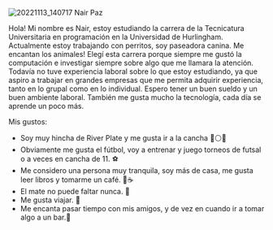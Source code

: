 ![20221113_140717](https://github.com/user-attachments/assets/ee9db479-6311-4575-a3a2-8deeb81be7d1)
Nair Paz

Hola! Mi nombre es Nair, estoy estudiando la carrera de la Tecnicatura Universitaria en programación en la Universidad de Hurlingham. Actualmente
estoy trabajando con perritos, soy paseadora canina. Me encantan los animales!
Elegí esta carrera porque siempre me gustó la computación e investigar siempre sobre algo que me llamara la atención. 
Todavía no tuve experiencia laboral sobre lo que estoy estudiando, ya que aspiro a trabajar en grandes empresas que me permita adquirir experiencia, 
tanto en lo grupal como en lo individual. Espero tener un buen sueldo y un buen ambiente laboral. También me gusta mucho la tecnología, cada día se aprende un poco más. 


Mis gustos:
* Soy muy hincha de River Plate y me gusta ir a la cancha 🔴⚪🔴
* Obviamente me gusta el fútbol, voy a entrenar y juego torneos de futsal o a veces en cancha de 11. ⚽
* Me considero una persona muy tranquila, soy más de casa, me gusta leer libros y tomarme un café. 📖☕
* El mate no puede faltar nunca. 🧉
* Me gusta viajar. 🛫
* Me encanta pasar tiempo con mis amigos, y de vez en cuando ir a tomar algo a un bar.🍻
  




